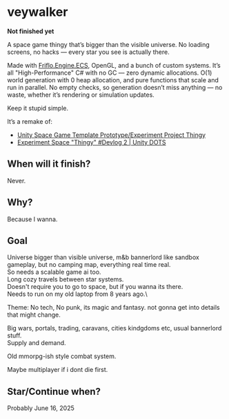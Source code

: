 # veywalker

**Not finished yet**

A space game thingy that’s bigger than the visible universe. No loading screens, no hacks — every star you see is actually there.

Made with [Friflo.Engine.ECS](https://github.com/friflo/Friflo.Engine.ECS), OpenGL, and a bunch of custom systems. It’s all "High-Performance" C# with no GC — zero dynamic allocations. O(1) world generation with 0 heap allocation, and pure functions that scale and run in parallel. No empty checks, so generation doesn’t miss anything — no waste, whether it’s rendering or simulation updates.

Keep it stupid simple.

It’s a remake of:
- [Unity Space Game Template Prototype/Experiment Project Thingy](https://www.youtube.com/watch?v=cyjfxaAUsTI)  
- [Experiment Space "Thingy" #Devlog 2 | Unity DOTS](https://www.youtube.com/watch?v=a0wng5QbfKE)  

## When will it finish?

Never.

## Why?

Because I wanna.

## Goal

Universe bigger than visible universe, m&b bannerlord like sandbox gameplay, but no camping map, everything real time real.\
So needs a scalable game ai too.\
Long cozy travels between star systems.\
Doesn't require you to go to space, but if you wanna its there.\
Needs to run on my old laptop from 8 years ago.\

Theme: No tech, No punk, its magic and fantasy. not gonna get into details that might change.

Big wars, portals, trading, caravans, cities kindgdoms etc, usual bannerlord stuff.\
Supply and demand.

Old mmorpg-ish style combat system.

Maybe multiplayer if i dont die first.

## Star/Continue when?

Probably June 16, 2025
